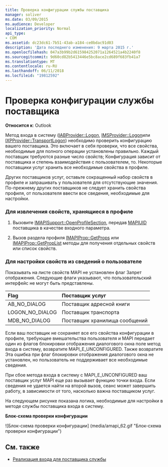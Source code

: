 ```yaml
---
title: Проверка конфигурации службы поставщика
manager: soliver
ms.date: 03/09/2015
ms.audience: Developer
localization_priority: Normal
api_type:
- COM
ms.assetid: dc23dc61-7b51-43ab-a184-ce0bdac91d03
description: 'Дата последнего изменения: 9 марта 2015 г.'
ms.openlocfilehash: 047a3b99b2d615984252071a1264521a4b2240f8
ms.sourcegitcommit: 9d60cd82b5413446e5bc8ace2cd689f683fb41a7
ms.translationtype: MT
ms.contentlocale: ru-RU
ms.lasthandoff: 06/11/2018
ms.locfileid: "19812592"
---
```

# <a name="verifying-service-provider-configuration"></a>Проверка конфигурации службы поставщика
  
**Относится к**: Outlook 
  
Метод входа в систему ([IABProvider::Logon](iabprovider-logon.md), [IMSProvider::Logon](imsprovider-logon.md)или [IXPProvider::TransportLogon](ixpprovider-transportlogon.md)) необходимо проверить конфигурацию вашего поставщика. Это включает в себя проверки, что все свойства, необходимые для полного операции установлены правильно. Каждый поставщик требуются разные число свойств; Конфигурация зависит от поставщика и степень взаимодействия с пользователем, то. Некоторые поставщики услуг хранить все необходимые свойства в профиле. 

Других поставщиков услуг, оставьте сокращенный набор свойств в профиле и запрашивать у пользователя для отсутствующие значения. По-прежнему других поставщиков не следует хранить свойства профиля, от пользователя ввести все сведения, необходимые для настройки.
  
### <a name="to-retrieve-properties-stored-in-the-profile"></a>Для извлечения свойств, хранящиеся в профиле
  
1. Вызовите [IMAPISupport::OpenProfileSection](imapisupport-openprofilesection.md), передав [MAPIUID](mapiuid.md) поставщика в качестве входного параметра. 
    
2. Вызов раздела профиля [IMAPIProp::GetProps](imapiprop-getprops.md) или [IMAPIProp::GetPropList](imapiprop-getproplist.md) методы для получения отдельных свойств или список свойств. 
    
### <a name="to-set-properties-from-user-information"></a>Для настройки свойств из сведений о пользователе
  
Показывать на листе свойств MAPI не установлен флаг Запрет отображения. Следующие флаги указывают, что пользовательский интерфейс не могут быть представлены.
  
|**Flag**|**Поставщик услуг**|
|:-----|:-----|
|AB_NO_DIALOG  <br/> |Поставщик адресной книги  <br/> |
|LOGON_NO_DIALOG  <br/> |Поставщик транспорта  <br/> |
|MDB_NO_DIALOG  <br/> |Поставщик хранилища сообщений  <br/> |
   
Если ваш поставщик не сохраняет все его свойства конфигурации в профиле, требующее вмешательства пользователя и MAPI передает один из флагов блокировки отображения диалогового окна поле метод входа в систему, возвратите MAPI_E_UNCONFIGURED. Также возвратите Эта ошибка при флаг блокировки отображения диалогового окна не установлен, но пользователь не поддерживает все необходимые сведения.
  
При сбое метода входа в систему с MAPI_E_UNCONFIGURED ваш поставщик услуг MAPI еще раз вызывает функцию точки входа. Если сведения не удается найти на второй вызов, сеанс может завершить работу, в зависимости от того, насколько важна поставщиком услуг. 
  
На следующем рисунке показана логика, необходимые для настройки в методе службы поставщика входа в систему. 
  
**Блок-схема проверки конфигурации**
  
![Блок-схема проверки конфигурации] (media/amapi_62.gif "Блок-схема проверки конфигурации")
  
## <a name="see-also"></a>См. также

- [Реализация входа для поставщика службы](implementing-service-provider-logon.md)

